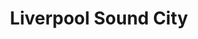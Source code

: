---
layout: festival
title: Liverpool Sound City
description: Liverpool (UK) 
description2: 4-5 MAY 2019
categories: festivals
photo: Nathan Dainty

facebook_url: https://www.facebook.com/lovaalvildemusic/
instagram_url: https://www.instagram.com/lovaalvilde/
twitter_url: https://twitter.com/lovaalvilde/

youtubeId1: te4L-fpqdBs
youtubeId2: LA-O4m3ANWo
youtubeId3: HvQiqXsDfJ4

image: assets/images/liverpool.jpg
---